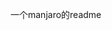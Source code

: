<!--
 * @Author      : PureWhite
 * @Date        : 2021-02-18 21:42:45
 * @LastEditors : PureWhite
 * @LastEditTime: 2021-02-18 21:42:57
 * @Description : 
-->
一个manjaro的readme